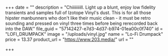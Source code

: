 +++
date = ""
description = "Chiiiiiiiill. Light up a blunt, enjoy low fidelity transients and samples full of Izotope Vinyl's dust. This is for all those hipster manbunners who don't like their music clean - it must be retro sounding and pressed on vinyl three times before being rerecorded back into the DAW."
file_guid = "57142427-e7d3-4d37-b974-01ea00c0f740"
id = "LOFI_DRUMPACK"
image = "/uploads/vinyl.jpg"
name = "Lo-Fi Drumpack"
price = 13.37
product_url = "https://www.203.media/"
url = ""

+++
